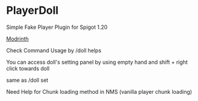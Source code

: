 # PlayerDoll
Simple Fake Player Plugin for Spigot 1.20

[Modrinth](https://modrinth.com/plugin/playerdoll)

Check Command Usage by /doll helps

You can access doll's setting panel by using empty hand and shift + right click towards doll


same as /doll <dollname> set


Need Help for Chunk loading method in NMS (vanilla player chunk loading)
